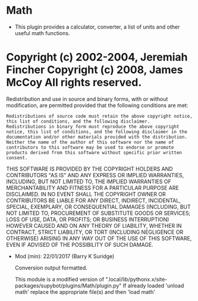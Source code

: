 # Math

* This plugin provides a calculator, converter, a list of units and other useful math functions.

# Copyright (c) 2002-2004, Jeremiah Fincher Copyright (c) 2008, James McCoy All rights reserved.

Redistribution and use in source and binary forms, with or without modification, are permitted provided that the following conditions are met:

    Redistributions of source code must retain the above copyright notice, this list of conditions, and the following disclaimer.
    Redistributions in binary form must reproduce the above copyright notice, this list of conditions, and the following disclaimer in the documentation and/or other materials provided with the distribution.
    Neither the name of the author of this software nor the name of contributors to this software may be used to endorse or promote products derived from this software without specific prior written consent.

THIS SOFTWARE IS PROVIDED BY THE COPYRIGHT HOLDERS AND CONTRIBUTORS "AS IS" AND ANY EXPRESS OR IMPLIED WARRANTIES, INCLUDING, BUT NOT LIMITED TO, THE IMPLIED WARRANTIES OF MERCHANTABILITY AND FITNESS FOR A PARTICULAR PURPOSE ARE DISCLAIMED. IN NO EVENT SHALL THE COPYRIGHT OWNER OR CONTRIBUTORS BE LIABLE FOR ANY DIRECT, INDIRECT, INCIDENTAL, SPECIAL, EXEMPLARY, OR CONSEQUENTIAL DAMAGES (INCLUDING, BUT NOT LIMITED TO, PROCUREMENT OF SUBSTITUTE GOODS OR SERVICES; LOSS OF USE, DATA, OR PROFITS; OR BUSINESS INTERRUPTION) HOWEVER CAUSED AND ON ANY THEORY OF LIABILITY, WHETHER IN CONTRACT, STRICT LIABILITY, OR TORT (INCLUDING NEGLIGENCE OR OTHERWISE) ARISING IN ANY WAY OUT OF THE USE OF THIS SOFTWARE, EVEN IF ADVISED OF THE POSSIBILITY OF SUCH DAMAGE.

* Mod (min): 22/01/2017 (Barry K Suridge)

    Conversion output formatted.

    This module is a modified version of ".local/lib/pythonx.x/site-packages/supybot/plugins/Math/plugin.py"
    If already loaded 'unload math' replace the appropriate file(s) and then 'load math'
